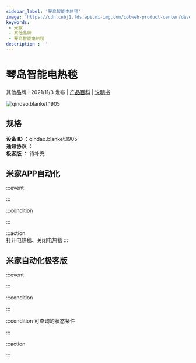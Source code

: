 ```yaml
---
sidebar_label: '琴岛智能电热毯'
image: 'https://cdn.cnbj1.fds.api.mi-img.com/iotweb-product-center/developer_1639646391921fpJJlitU.png?GalaxyAccessKeyId=AKVGLQWBOVIRQ3XLEW&Expires=9223372036854775807&Signature=psAYeNgCLJnKLvboR4BYRHjKqi8='
keywords: 
 - 米家
 - 其他品牌
 - 琴岛智能电热毯
description : ''
---
```

# 琴岛智能电热毯

其他品牌 | 2021/11/3 发布 | [产品百科](https://home.mi.com/webapp/content/baike/product/index.html?model=qindao.blanket.1905/) | [说明书](https://home.mi.com/views/introduction.html?model=qindao.blanket.1905&region=cn)

![qindao.blanket.1905](https://cdn.cnbj1.fds.api.mi-img.com/iotweb-product-center/developer_1639646391921fpJJlitU.png?GalaxyAccessKeyId=AKVGLQWBOVIRQ3XLEW&Expires=9223372036854775807&Signature=psAYeNgCLJnKLvboR4BYRHjKqi8=)

## 规格  
> 
**设备 ID** ：qindao.blanket.1905  
**通讯协议** ：  
**极客版**  ： 待补充 


## 米家APP自动化  

:::event  

:::

:::condition  

:::

:::action   
打开电热毯、关闭电热毯
:::

## 米家自动化极客版  

:::event  

:::

:::condition  

:::

:::condition 可查询的状态条件  

:::

:::action  

:::

        
